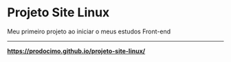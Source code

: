 # Projeto Site Linux
Meu primeiro projeto ao iniciar o meus estudos Front-end
***
**https://prodocimo.github.io/projeto-site-linux/**
